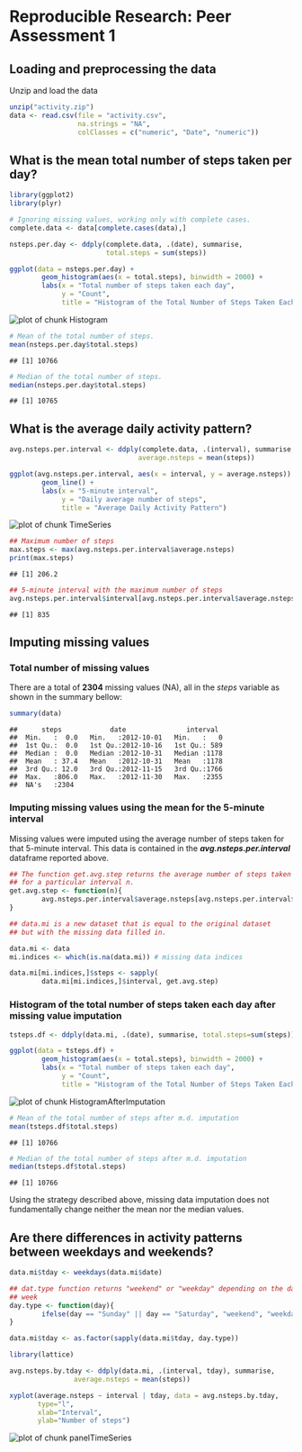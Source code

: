# Reproducible Research: Peer Assessment 1


## Loading and preprocessing the data

Unzip and load the data

```r
unzip("activity.zip")
data <- read.csv(file = "activity.csv",
                 na.strings = "NA",
                 colClasses = c("numeric", "Date", "numeric"))
```


## What is the mean total number of steps taken per day?

```r
library(ggplot2)
library(plyr)

# Ignoring missing values, working only with complete cases.
complete.data <- data[complete.cases(data),]

nsteps.per.day <- ddply(complete.data, .(date), summarise, 
                        total.steps = sum(steps))

ggplot(data = nsteps.per.day) +
        geom_histogram(aes(x = total.steps), binwidth = 2000) +
        labs(x = "Total number of steps taken each day",
             y = "Count",
             title = "Histogram of the Total Number of Steps Taken Each Day")
```

![plot of chunk Histogram](figure/Histogram.png) 

```r
# Mean of the total number of steps.
mean(nsteps.per.day$total.steps)
```

```
## [1] 10766
```

```r
# Median of the total number of steps.
median(nsteps.per.day$total.steps)
```

```
## [1] 10765
```

## What is the average daily activity pattern?


```r
avg.nsteps.per.interval <- ddply(complete.data, .(interval), summarise, 
                                average.nsteps = mean(steps))

ggplot(avg.nsteps.per.interval, aes(x = interval, y = average.nsteps)) +
        geom_line() +
        labs(x = "5-minute interval",
             y = "Daily average number of steps",
             title = "Average Daily Activity Pattern")
```

![plot of chunk TimeSeries](figure/TimeSeries.png) 

```r
## Maximum number of steps
max.steps <- max(avg.nsteps.per.interval$average.nsteps)
print(max.steps)
```

```
## [1] 206.2
```

```r
## 5-minute interval with the maximum number of steps
avg.nsteps.per.interval$interval[avg.nsteps.per.interval$average.nsteps == max.steps]
```

```
## [1] 835
```


## Imputing missing values

### Total number of missing values

There are a total of **2304** missing values (NA), all in the
_steps_ variable as shown in the summary bellow:


```r
summary(data)
```

```
##      steps            date               interval   
##  Min.   :  0.0   Min.   :2012-10-01   Min.   :   0  
##  1st Qu.:  0.0   1st Qu.:2012-10-16   1st Qu.: 589  
##  Median :  0.0   Median :2012-10-31   Median :1178  
##  Mean   : 37.4   Mean   :2012-10-31   Mean   :1178  
##  3rd Qu.: 12.0   3rd Qu.:2012-11-15   3rd Qu.:1766  
##  Max.   :806.0   Max.   :2012-11-30   Max.   :2355  
##  NA's   :2304
```

### Imputing missing values using the mean for the 5-minute interval

Missing values were imputed using the average number of steps taken for that
5-minute interval. This data is contained in the _**avg.nsteps.per.interval**_ 
dataframe reported above.


```r
## The function get.avg.step returns the average number of steps taken
## for a particular interval n.
get.avg.step <- function(n){
        avg.nsteps.per.interval$average.nsteps[avg.nsteps.per.interval$interval == n]  
}

## data.mi is a new dataset that is equal to the original dataset 
## but with the missing data filled in.

data.mi <- data
mi.indices <- which(is.na(data.mi)) # missing data indices

data.mi[mi.indices,]$steps <- sapply(
        data.mi[mi.indices,]$interval, get.avg.step)
```

### Histogram of the total number of steps taken each day after missing value imputation


```r
tsteps.df <- ddply(data.mi, .(date), summarise, total.steps=sum(steps))

ggplot(data = tsteps.df) +
        geom_histogram(aes(x = total.steps), binwidth = 2000) +
        labs(x = "Total number of steps taken each day",
             y = "Count",
             title = "Histogram of the Total Number of Steps Taken Each Day\nAfter Missing Data Imputation")
```

![plot of chunk HistogramAfterImputation](figure/HistogramAfterImputation.png) 

```r
# Mean of the total number of steps after m.d. imputation
mean(tsteps.df$total.steps)
```

```
## [1] 10766
```

```r
# Median of the total number of steps after m.d. imputation
median(tsteps.df$total.steps)
```

```
## [1] 10766
```

Using the strategy described above, missing data imputation does
not fundamentally change neither the mean nor the median values.


## Are there differences in activity patterns between weekdays and weekends?


```r
data.mi$tday <- weekdays(data.mi$date)

## dat.type function returns "weekend" or "weekday" depending on the day of the
## week
day.type <- function(day){
        ifelse(day == "Sunday" || day == "Saturday", "weekend", "weekday")
} 

data.mi$tday <- as.factor(sapply(data.mi$tday, day.type))
```


```r
library(lattice)

avg.nsteps.by.tday <- ddply(data.mi, .(interval, tday), summarise, 
                average.nsteps = mean(steps))

xyplot(average.nsteps ~ interval | tday, data = avg.nsteps.by.tday,
       type="l",
       xlab="Interval",
       ylab="Number of steps")
```

![plot of chunk panelTimeSeries](figure/panelTimeSeries.png) 
